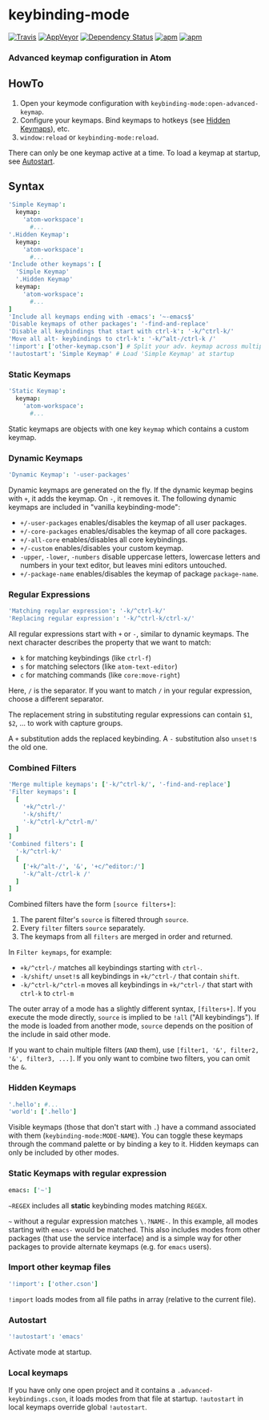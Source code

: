 keybinding-mode
===============
[![Travis](https://img.shields.io/travis/deprint/keybinding-mode.svg?style=flat-square)](https://travis-ci.org/deprint/keybinding-mode) [![AppVeyor](https://img.shields.io/appveyor/ci/deprint/keybinding-mode.svg?style=flat-square)](https://ci.appveyor.com/project/deprint/keybinding-mode) [![Dependency Status](https://david-dm.org/deprint/keybinding-mode.svg?style=flat-square)](https://david-dm.org/deprint/keybinding-mode) [![apm](https://img.shields.io/apm/dm/keybinding-mode.svg?style=flat-square)](https://github.com/deprint/keybinding-mode) [![apm](https://img.shields.io/apm/v/keybinding-mode.svg?style=flat-square)](https://github.com/deprint/keybinding-mode)

### Advanced keymap configuration in Atom

## HowTo
1. Open your keymode configuration with `keybinding-mode:open-advanced-keymap`.
2. Configure your keymaps. Bind keymaps to hotkeys (see [Hidden Keymaps](#hidden-keymaps)), etc.
3. `window:reload` or `keybinding-mode:reload`.

There can only be one keymap active at a time. To load a keymap at startup, see [Autostart](#autostart).

## Syntax

```coffee
'Simple Keymap':
  keymap:
    'atom-workspace':
      #...
'.Hidden Keymap':
  keymap:
    'atom-workspace':
      #...
'Include other keymaps': [
  'Simple Keymap'
  '.Hidden Keymap'
  keymap:
    'atom-workspace':
      #...
]
'Include all keymaps ending with -emacs': '~-emacs$'
'Disable keymaps of other packages': '-find-and-replace'
'Disable all keybindings that start with ctrl-k': '-k/^ctrl-k/'
'Move all alt- keybindings to ctrl-k': '-k/^alt-/ctrl-k /'
'!import': ['other-keymap.cson'] # Split your adv. keymap across multiple files
'!autostart': 'Simple Keymap' # Load 'Simple Keymap' at startup
```

### Static Keymaps

```coffee
'Static Keymap':
  keymap:
    'atom-workspace':
      #...
```

Static keymaps are objects with one key `keymap` which contains a custom keymap.

### Dynamic Keymaps

```coffee
'Dynamic Keymap': '-user-packages'
```

Dynamic keymaps are generated on the fly. If the dynamic keymap begins with `+`,
it adds the keymap. On `-`, it removes it. The following dynamic keymaps are
included in "vanilla keybinding-mode":

* `+/-user-packages` enables/disables the keymap of all user packages.
* `+/-core-packages` enables/disables the keymap of all core packages.
* `+/-all-core` enables/disables all core keybindings.
* `+/-custom` enables/disables your custom keymap.
* `-upper`, `-lower`, `-numbers` disable uppercase letters, lowercase letters and numbers in your text editor, but leaves mini editors untouched.
* `+/-package-name` enables/disables the keymap of package `package-name`.

### Regular Expressions

```coffee
'Matching regular expression': '-k/^ctrl-k/'
'Replacing regular expression': '-k/^ctrl-k/ctrl-x/'
```

All regular expressions start with `+` or `-`, similar to dynamic keymaps.
The next character describes the property that we want to match:

* `k` for matching keybindings (like `ctrl-f`)
* `s` for matching selectors (like `atom-text-editor`)
* `c` for matching commands (like `core:move-right`)

Here, `/` is the separator. If you want to match `/` in your regular expression, choose a different separator.

The replacement string in substituting regular expressions can contain `$1`, `$2`, ... to work with capture groups.

A `+` substitution adds the replaced keybinding. A `-` substitution also `unset!`s the old one.

### Combined Filters

```coffee
'Merge multiple keymaps': ['-k/^ctrl-k/', '-find-and-replace']
'Filter keymaps': [
  [
    '+k/^ctrl-/'
    '-k/shift/'
    '-k/^ctrl-k/^ctrl-m/'
  ]
]
'Combined filters': [
  '-k/^ctrl-k/'
  [
    ['+k/^alt-/', '&', '+c/^editor:/']
    '-k/^alt-/ctrl-k /'
  ]
]
```

Combined filters have the form `[source filters+]`:

1. The parent filter's `source` is filtered through `source`.
2. Every `filter` filters `source` separately.
3. The keymaps from all `filters` are merged in order and returned.

In `Filter keymaps`, for example:

* `+k/^ctrl-/` matches all keybindings starting with `ctrl-`.
* `-k/shift/` `unset!`s all keybindings in `+k/^ctrl-/` that contain `shift`.
* `-k/^ctrl-k/^ctrl-m` moves all keybindings in `+k/^ctrl-/` that start with `ctrl-k` to `ctrl-m`

The outer array of a mode has a slightly different syntax, `[filters+]`.
If you execute the mode directly, `source` is implied to be `!all` ("All keybindings").
If the mode is loaded from another mode, `source` depends on the position of the include in said other mode.

If you want to chain multiple filters (`AND` them), use `[filter1, '&', filter2, '&', filter3, ...]`. If you only want to combine two filters, you can omit the `&`.

### Hidden Keymaps

```coffee
'.hello': #...
'world': ['.hello']
```

Visible keymaps (those that don't start with `.`) have a command
associated with them (`keybinding-mode:MODE-NAME`). You can toggle these keymaps through the command palette or by binding a key to it.
Hidden keymaps can only be included by other modes.

### Static Keymaps with regular expression

```coffee
emacs: ['~']
```

`~REGEX` includes all __static__ keybinding modes matching `REGEX`.

`~` without a regular expression matches `\.?NAME-`. In this example, all modes starting with `emacs-` would be matched. This also includes modes from other packages (that use the service interface) and is a simple way for other packages to provide alternate keymaps (e.g. for `emacs` users).

### Import other keymap files

```coffee
'!import': ['other.cson']
```

`!import` loads modes from all file paths in array (relative to the current file).

### Autostart

```coffee
'!autostart': 'emacs'
```

Activate mode at startup.

### Local keymaps

If you have only one open project and it contains a `.advanced-keybindings.cson`, it loads modes from that file at startup. `!autostart` in local keymaps override global `!autostart`.
